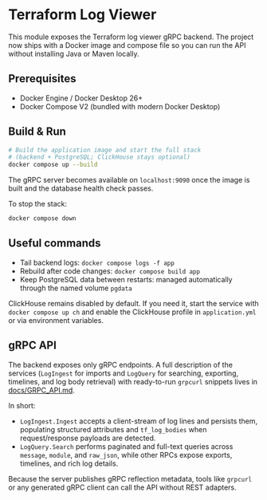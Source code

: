 # Terraform Log Viewer

This module exposes the Terraform log viewer gRPC backend. The project now ships with a Docker image and compose file so you can run the API without installing Java or Maven locally.

## Prerequisites

* Docker Engine / Docker Desktop 26+
* Docker Compose V2 (bundled with modern Docker Desktop)

## Build & Run

```bash
# Build the application image and start the full stack
# (backend + PostgreSQL; ClickHouse stays optional)
docker compose up --build
```

The gRPC server becomes available on `localhost:9090` once the image is built and the database health check passes.

To stop the stack:

```bash
docker compose down
```

## Useful commands

* Tail backend logs: `docker compose logs -f app`
* Rebuild after code changes: `docker compose build app`
* Keep PostgreSQL data between restarts: managed automatically through the named volume `pgdata`

ClickHouse remains disabled by default. If you need it, start the service with `docker compose up ch` and enable the ClickHouse profile in `application.yml` or via environment variables.

## gRPC API

The backend exposes only gRPC endpoints. A full description of the services (`LogIngest`
for imports and `LogQuery` for searching, exporting, timelines, and log body retrieval)
with ready-to-run `grpcurl` snippets lives in [docs/GRPC_API.md](docs/GRPC_API.md).

In short:

* `LogIngest.Ingest` accepts a client-stream of log lines and persists them, populating
  structured attributes and `tf_log_bodies` when request/response payloads are detected.
* `LogQuery.Search` performs paginated and full-text queries across `message`, `module`,
  and `raw_json`, while other RPCs expose exports, timelines, and rich log details.

Because the server publishes gRPC reflection metadata, tools like `grpcurl` or any
generated gRPC client can call the API without REST adapters.
